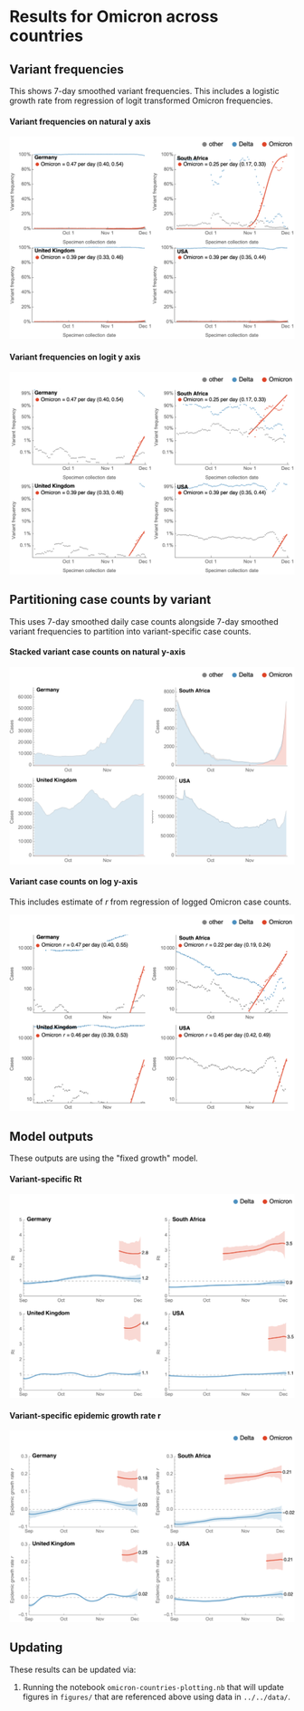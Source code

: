 # Results for Omicron across countries

## Variant frequencies

This shows 7-day smoothed variant frequencies. This includes a logistic growth rate from regression of logit transformed Omicron frequencies.

#### Variant frequencies on natural y axis

![](figures/omicron-countries_logistic-growth-natural-axis.png)

#### Variant frequencies on logit y axis

![](figures/omicron-countries_logistic-growth-transformed-axis.png)

## Partitioning case counts by variant

This uses 7-day smoothed daily case counts alongside 7-day smoothed variant frequencies to partition into variant-specific case counts.

#### Stacked variant case counts on natural y-axis

![](figures/omicron-countries_partitioned-cases.png)

#### Variant case counts on log y-axis

This includes estimate of _r_ from regression of logged Omicron case counts.

![](figures/omicron-countries_partitioned-log-cases.png)

## Model outputs

These outputs are using the "fixed growth" model.

#### Variant-specific Rt

![](figures/omicron-countries_variant-rt.png)

#### Variant-specific epidemic growth rate r

![](figures/omicron-countries_variant-little-r.png)

## Updating

These results can be updated via:

1. Running the notebook `omicron-countries-plotting.nb` that will update figures in `figures/` that are referenced above using data in `../../data/`.
